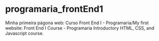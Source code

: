 # programaria_frontEnd1
Minha primeira págona web: Curso Front End I - Programaria/My first website: Front End I Course - Programaria
Introductory HTML, CSS, and Javascript course.
